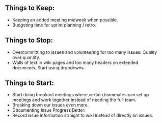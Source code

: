 
## Things to Keep:
- Keeping an added meeting midweek when possible.
- Budgeting time for sprint planning / retro.
## Things to Stop:
- Overcommitting to issues and volunteering for too many issues. Quality over quantity.
- Walls of text in wiki pages and too many headers on extended documents. Start using dropdowns.
## Things to Start:
- Start doing breakout meetings where certain teammates can set up meetings and work together instead of needing the full team.
- Breaking down our issues even more.
- Documenting Issue Progress Better.
- Record issue information straight to wiki instead of directly on issues.